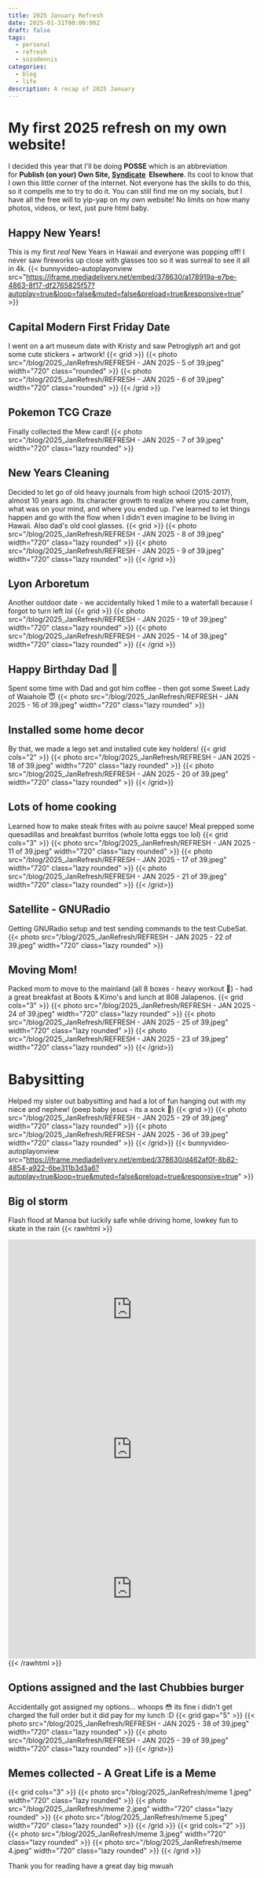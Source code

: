 ```yaml
---
title: 2025 January Refresh
date: 2025-01-31T00:00:00Z
draft: false
tags:
  - personal
  - refresh
  - sozodennis
categories:
  - blog
  - life
description: A recap of 2025 January
---
```

# My first 2025 refresh on my own website!
I decided this year that I'll be doing **POSSE** which is an abbreviation for **Publish (on your) Own Site, [Syndicate](https://indieweb.org/Category:syndication "Category:syndication")  Elsewhere**. Its cool to know that I own this little corner of the internet. Not everyone has the skills to do this, so it compells me to try to do it. You can still find me on my socials, but I have all the free will to yip-yap on my own website! No limits on how many photos, videos, or text, just pure html baby.

## Happy New Years!
This is my first _real_ New Years in Hawaii and everyone was popping off! I never saw fireworks up close with glasses too so it was surreal to see it all in 4k.
{{< bunnyvideo-autoplayonview src="https://iframe.mediadelivery.net/embed/378630/a178919a-e7be-4863-8f17-df2765825f57?autoplay=true&loop=false&muted=false&preload=true&responsive=true" >}}

## Capital Modern First Friday Date
I went on a art museum date with Kristy and saw Petroglyph art and got some cute stickers + artwork!
{{< grid >}}
{{< photo src="/blog/2025_JanRefresh/REFRESH - JAN 2025 - 5 of 39.jpeg" width="720" class="rounded" >}}
{{< photo src="/blog/2025_JanRefresh/REFRESH - JAN 2025 - 6 of 39.jpeg" width="720" class="rounded" >}}
{{< /grid >}}

## Pokemon TCG Craze
Finally collected the Mew card!
{{< photo src="/blog/2025_JanRefresh/REFRESH - JAN 2025 - 7 of 39.jpeg" width="720" class="lazy rounded" >}}

## New Years Cleaning
Decided to let go of old heavy journals from high school (2015-2017), almost 10 years ago. Its character growth to realize where you came from, what was on your mind, and where you ended up. I've learned to let things happen and go with the flow when I didn't even imagine to be living in Hawaii. Also dad's old cool glasses.
{{< grid >}}
{{< photo src="/blog/2025_JanRefresh/REFRESH - JAN 2025 - 8 of 39.jpeg" width="720" class="lazy rounded" >}}
{{< photo src="/blog/2025_JanRefresh/REFRESH - JAN 2025 - 9 of 39.jpeg" width="720" class="lazy rounded" >}}
{{< /grid >}}

## Lyon Arboretum
Another outdoor date - we accidentally hiked 1 mile to a waterfall because I forgot to turn left lol
{{< grid >}}
{{< photo src="/blog/2025_JanRefresh/REFRESH - JAN 2025 - 19 of 39.jpeg" width="720" class="lazy rounded" >}}
{{< photo src="/blog/2025_JanRefresh/REFRESH - JAN 2025 - 14 of 39.jpeg" width="720" class="lazy rounded" >}}
{{< /grid >}}

## Happy Birthday Dad 🤍
Spent some time with Dad and got him coffee - then got some Sweet Lady of Waiahole 😇
{{< photo src="/blog/2025_JanRefresh/REFRESH - JAN 2025 - 16 of 39.jpeg" width="720" class="lazy rounded" >}}

## Installed some home decor
By that, we made a lego set and installed cute key holders!
{{< grid cols="2" >}}
{{< photo src="/blog/2025_JanRefresh/REFRESH - JAN 2025 - 18 of 39.jpeg" width="720" class="lazy rounded" >}}
{{< photo src="/blog/2025_JanRefresh/REFRESH - JAN 2025 - 20 of 39.jpeg" width="720" class="lazy rounded" >}}
{{< /grid>}}

## Lots of home cooking
Learned how to make steak frites with au poivre sauce! Meal prepped some quesadillas and breakfast burritos (whole lotta eggs too lol)
{{< grid cols="3" >}}
{{< photo src="/blog/2025_JanRefresh/REFRESH - JAN 2025 - 11 of 39.jpeg" width="720" class="lazy rounded" >}}
{{< photo src="/blog/2025_JanRefresh/REFRESH - JAN 2025 - 17 of 39.jpeg" width="720" class="lazy rounded" >}}
{{< photo src="/blog/2025_JanRefresh/REFRESH - JAN 2025 - 21 of 39.jpeg" width="720" class="lazy rounded" >}}
{{< /grid>}}

## Satellite - GNURadio
Getting GNURadio setup and test sending commands to the test CubeSat.
{{< photo src="/blog/2025_JanRefresh/REFRESH - JAN 2025 - 22 of 39.jpeg" width="720" class="lazy rounded" >}}

## Moving Mom!
Packed mom to move to the mainland (all 8 boxes - heavy workout 😤) - had a great breakfast at Boots & Kimo's and lunch at 808 Jalapenos.
{{< grid cols="3" >}}
{{< photo src="/blog/2025_JanRefresh/REFRESH - JAN 2025 - 24 of 39.jpeg" width="720" class="lazy rounded" >}}
{{< photo src="/blog/2025_JanRefresh/REFRESH - JAN 2025 - 25 of 39.jpeg" width="720" class="lazy rounded" >}}
{{< photo src="/blog/2025_JanRefresh/REFRESH - JAN 2025 - 23 of 39.jpeg" width="720" class="lazy rounded" >}}
{{< /grid>}}

# Babysitting
Helped my sister out babysitting and had a lot of fun hanging out with my niece and nephew! (peep baby jesus - its a sock 👶)
{{< grid >}}
{{< photo src="/blog/2025_JanRefresh/REFRESH - JAN 2025 - 29 of 39.jpeg" width="720" class="lazy rounded" >}}
{{< photo src="/blog/2025_JanRefresh/REFRESH - JAN 2025 - 36 of 39.jpeg" width="720" class="lazy rounded" >}}
{{< /grid>}}
{{< bunnyvideo-autoplayonview src="https://iframe.mediadelivery.net/embed/378630/d462af0f-8b82-4854-a922-6be311b3d3a6?autoplay=true&loop=true&muted=false&preload=true&responsive=true" >}}

## Big ol storm
Flash flood at Manoa but luckily safe while driving home, lowkey fun to skate in the rain
{{< rawhtml >}}
<div style="position:relative;padding-top:56.25%;"><iframe src="https://iframe.mediadelivery.net/embed/378630/c22726d6-259c-4093-be36-cc5dbce09531?autoplay=true&loop=true&muted=true&preload=true&responsive=true" loading="lazy" style="border:0;position:absolute;top:0;height:100%;width:100%;" allow="accelerometer;gyroscope;autoplay;encrypted-media;picture-in-picture;" allowfullscreen="true"></iframe></div>
<div style="position:relative;padding-top:56.25%;"><iframe src="https://iframe.mediadelivery.net/embed/378630/6995dca6-f090-4150-98d3-5672fc7446c2?autoplay=true&loop=true&muted=true&preload=true&responsive=true" loading="lazy" style="border:0;position:absolute;top:0;height:100%;width:100%;" allow="accelerometer;gyroscope;autoplay;encrypted-media;picture-in-picture;" allowfullscreen="true"></iframe></div>
<div style="position:relative;padding-top:56.25%;"><iframe src="https://iframe.mediadelivery.net/embed/378630/d4beb167-80a0-4ff6-9be9-c19eb2eac724?autoplay=true&loop=true&muted=true&preload=true&responsive=true" loading="lazy" style="border:0;position:absolute;top:0;height:100%;width:100%;" allow="accelerometer;gyroscope;autoplay;encrypted-media;picture-in-picture;" allowfullscreen="true"></iframe></div>
{{< /rawhtml >}}

## Options assigned and the last Chubbies burger
Accidentally got assigned my options... whoops 😳 its fine i didn't get charged the full order but it did pay for my lunch :D
{{< grid gap="5" >}}
{{< photo src="/blog/2025_JanRefresh/REFRESH - JAN 2025 - 38 of 39.jpeg" width="720" class="lazy rounded" >}}
{{< photo src="/blog/2025_JanRefresh/REFRESH - JAN 2025 - 39 of 39.jpeg" width="720" class="lazy rounded" >}}
{{< /grid>}}

## Memes collected - A Great Life is a Meme
{{< grid cols="3" >}}
{{< photo src="/blog/2025_JanRefresh/meme 1.jpeg" width="720" class="lazy rounded" >}}
{{< photo src="/blog/2025_JanRefresh/meme 2.jpeg" width="720" class="lazy rounded" >}}
{{< photo src="/blog/2025_JanRefresh/meme 5.jpeg" width="720" class="lazy rounded" >}}
{{< /grid >}}
{{< grid cols="2" >}}
{{< photo src="/blog/2025_JanRefresh/meme 3.jpeg" width="720" class="lazy rounded" >}}
{{< photo src="/blog/2025_JanRefresh/meme 4.jpeg" width="720" class="lazy rounded" >}}
{{< /grid >}}

Thank you for reading have a great day big mwuah
